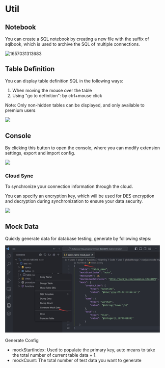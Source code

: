 # Util

## Notebook

You can create a SQL notebook by creating a new file with the suffix of sqlbook, which is used to archive the SQL of multiple connections.

![1657031313683](https://doc.database-client.com/image/util/1657031313683.png)

## Table Definition

You can display table definition SQL in the following ways:

1. When moving the mouse over the table
2. Using "go to definition": by ctrl+mouse click

Note: Only non-hidden tables can be displayed, and only available to premium users

![](https://doc.database-client.com/image/sql/1647176834109.png)

## Console

By clicking this button to open the console, where you can modify extension settings, export and import config.

![](https://doc.database-client.com/image/console/1646791881361.png)

### Cloud Sync

To synchronize your connection information through the cloud.

You can specify an encryption key, which will be used for DES encryption and decryption during synchronization to ensure your data security.

![](https://doc.database-client.com/image/console/1646792025769.jpg)

## Mock Data

Quickly generate data for database testing, generate by following steps:

![mockData](./image/minor/mockData.jpg)

Generate Config

- mockStartIndex: Used to populate the primary key, auto means to take the total number of current table data + 1.
- mockCount: The total number of test data you want to generate
